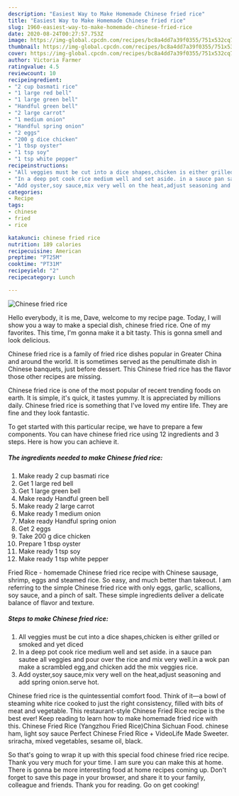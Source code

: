 ```yaml
---
description: "Easiest Way to Make Homemade Chinese fried rice"
title: "Easiest Way to Make Homemade Chinese fried rice"
slug: 1960-easiest-way-to-make-homemade-chinese-fried-rice
date: 2020-08-24T00:27:57.753Z
image: https://img-global.cpcdn.com/recipes/bc8a4dd7a39f0355/751x532cq70/chinese-fried-rice-recipe-main-photo.jpg
thumbnail: https://img-global.cpcdn.com/recipes/bc8a4dd7a39f0355/751x532cq70/chinese-fried-rice-recipe-main-photo.jpg
cover: https://img-global.cpcdn.com/recipes/bc8a4dd7a39f0355/751x532cq70/chinese-fried-rice-recipe-main-photo.jpg
author: Victoria Farmer
ratingvalue: 4.5
reviewcount: 10
recipeingredient:
- "2 cup basmati rice"
- "1 large red bell"
- "1 large green bell"
- "Handful green bell"
- "2 large carrot"
- "1 medium onion"
- "Handful spring onion"
- "2 eggs"
- "200 g dice chicken"
- "1 tbsp oyster"
- "1 tsp soy"
- "1 tsp white pepper"
recipeinstructions:
- "All veggies must be cut into a dice shapes,chicken is either grilled or smoked and yet diced"
- "In a deep pot cook rice medium well and set aside. in a sauce pan sautee all veggies and pour over the rice and mix very well.in a wok pan make a scrambled egg,and chicken add the mix veggies rice."
- "Add oyster,soy sauce,mix very well on the heat,adjust seasoning and add spring onion.serve hot."
categories:
- Recipe
tags:
- chinese
- fried
- rice

katakunci: chinese fried rice 
nutrition: 189 calories
recipecuisine: American
preptime: "PT25M"
cooktime: "PT31M"
recipeyield: "2"
recipecategory: Lunch

---
```



![Chinese fried rice](https://img-global.cpcdn.com/recipes/bc8a4dd7a39f0355/751x532cq70/chinese-fried-rice-recipe-main-photo.jpg)

Hello everybody, it is me, Dave, welcome to my recipe page. Today, I will show you a way to make a special dish, chinese fried rice. One of my favorites. This time, I'm gonna make it a bit tasty. This is gonna smell and look delicious.

Chinese fried rice is a family of fried rice dishes popular in Greater China and around the world. It is sometimes served as the penultimate dish in Chinese banquets, just before dessert. This Chinese fried rice has the flavor those other recipes are missing.

Chinese fried rice is one of the most popular of recent trending foods on earth. It is simple, it's quick, it tastes yummy. It is appreciated by millions daily. Chinese fried rice is something that I've loved my entire life. They are fine and they look fantastic.


To get started with this particular recipe, we have to prepare a few components. You can have chinese fried rice using 12 ingredients and 3 steps. Here is how you can achieve it.

<!--inarticleads1-->

##### The ingredients needed to make Chinese fried rice:

1. Make ready 2 cup basmati rice
1. Get 1 large red bell
1. Get 1 large green bell
1. Make ready Handful green bell
1. Make ready 2 large carrot
1. Make ready 1 medium onion
1. Make ready Handful spring onion
1. Get 2 eggs
1. Take 200 g dice chicken
1. Prepare 1 tbsp oyster
1. Make ready 1 tsp soy
1. Make ready 1 tsp white pepper


Fried Rice - homemade Chinese fried rice recipe with Chinese sausage, shrimp, eggs and steamed rice. So easy, and much better than takeout. I am referring to the simple Chinese fried rice with only eggs, garlic, scallions, soy sauce, and a pinch of salt. These simple ingredients deliver a delicate balance of flavor and texture. 

<!--inarticleads2-->

##### Steps to make Chinese fried rice:

1. All veggies must be cut into a dice shapes,chicken is either grilled or smoked and yet diced
1. In a deep pot cook rice medium well and set aside. in a sauce pan sautee all veggies and pour over the rice and mix very well.in a wok pan make a scrambled egg,and chicken add the mix veggies rice.
1. Add oyster,soy sauce,mix very well on the heat,adjust seasoning and add spring onion.serve hot.


Chinese fried rice is the quintessential comfort food. Think of it—a bowl of steaming white rice cooked to just the right consistency, filled with bits of meat and vegetable. This restaurant-style Chinese Fried Rice recipe is the best ever! Keep reading to learn how to make homemade fried rice with this. Chinese Fried Rice (Yangzhou Fried Rice)China Sichuan Food. chinese ham, light soy sauce Perfect Chinese Fried Rice + VideoLife Made Sweeter. sriracha, mixed vegetables, sesame oil, black. 

So that's going to wrap it up with this special food chinese fried rice recipe. Thank you very much for your time. I am sure you can make this at home. There is gonna be more interesting food at home recipes coming up. Don't forget to save this page in your browser, and share it to your family, colleague and friends. Thank you for reading. Go on get cooking!
